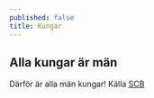 ```yaml
---
published: false
title: Kungar
---
```


## Alla kungar är män

Därför är alla män kungar! Källa [SCB](https://www.ipcc.ch/report/ar5/syr/ "SCB")
